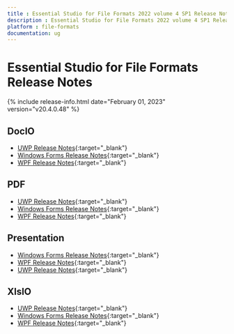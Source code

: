 ```yaml
---
title : Essential Studio for File Formats 2022 volume 4 SP1 Release Notes  
description : Essential Studio for File Formats 2022 volume 4 SP1 Release Notes  
platform : file-formats
documentation: ug
---
```


# Essential Studio for File Formats  Release Notes  

{% include release-info.html date="February 01, 2023" version="v20.4.0.48" %} 

## DocIO

* [UWP Release Notes](/uwp/release-notes/v20.4.0.48#docio){:target="_blank"}
* [Windows Forms Release Notes](/windowsforms/release-notes/v20.4.0.48#docio){:target="_blank"}
* [WPF Release Notes](/wpf/release-notes/v20.4.0.48#docio){:target="_blank"}


## PDF

* [UWP Release Notes](/uwp/release-notes/v20.4.0.48#pdf){:target="_blank"}
* [Windows Forms Release Notes](/windowsforms/release-notes/v20.4.0.48#pdf){:target="_blank"}
* [WPF Release Notes](/wpf/release-notes/v20.4.0.48#pdf){:target="_blank"}


## Presentation

* [Windows Forms Release Notes](/windowsforms/release-notes/v20.4.0.48#presentation){:target="_blank"}
* [WPF Release Notes](/wpf/release-notes/v20.4.0.48#presentation){:target="_blank"}
* [UWP Release Notes](/uwp/release-notes/v20.4.0.48#presentation){:target="_blank"}


## XlsIO

* [UWP Release Notes](/uwp/release-notes/v20.4.0.48#xlsio){:target="_blank"}
* [Windows Forms Release Notes](/windowsforms/release-notes/v20.4.0.48#xlsio){:target="_blank"}
* [WPF Release Notes](/wpf/release-notes/v20.4.0.48#xlsio){:target="_blank"}